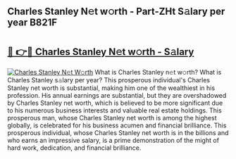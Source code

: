 ## Charles Stanley N𝚎t w𝚘rth - Part-ZHt S𝚊lary per year B821F

# <h2><a href="http://gc2ol6h.nevu.top/?p=Charles+Stanley">🔗 👉🔴 Charles Stanley N𝚎t w𝚘rth - S𝚊lary</a></h2>

[![Charles Stanley N𝚎t W𝚘rth](https://i.imgur.com/Oavwk0R.jpeg)](http://gc2ol6h.nevu.top/?p=Charles+Stanley)
What is Charles Stanley n𝚎t w𝚘rth? What is Charles Stanley s𝚊lary per year?
This prosperous individual's Charles Stanley net worth is substantial, making him one of the wealthiest in his profession. His annual earnings are substantial, but they are overshadowed by Charles Stanley net worth, which is believed to be more significant due to his numerous business interests and valuable real estate holdings. This prosperous man, whose Charles Stanley net worth is among the highest globally, is celebrated for his business acumen and financial brilliance. This prosperous individual, whose Charles Stanley net worth is in the billions and who earns an impressive salary, is a prime demonstration of the might of hard work, dedication, and financial brilliance.
